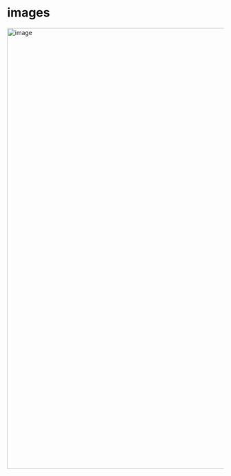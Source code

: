# images

<img width="1536" height="1024" alt="image" src="https://github.com/user-attachments/assets/2719fc60-5685-4d11-b180-c48ae54c0c2a" />
